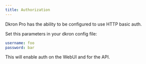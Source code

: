 ```yaml
---
title: Authorization
---
```


Dkron Pro has the ability to be configured to use HTTP basic auth.

Set this parameters in your dkron config file:

```yaml
username: foo
password: bar
```

This will enable auth on the WebUI and for the API.
